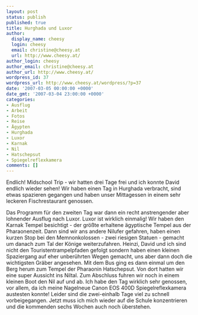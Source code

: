 ```yaml
---
layout: post
status: publish
published: true
title: Hurghada und Luxor
author:
  display_name: cheesy
  login: cheesy
  email: christine@cheesy.at
  url: http://www.cheesy.at/
author_login: cheesy
author_email: christine@cheesy.at
author_url: http://www.cheesy.at/
wordpress_id: 37
wordpress_url: http://www.cheesy.at/wordpress/?p=37
date: '2007-03-05 00:00:00 +0000'
date_gmt: '2007-03-04 23:00:00 +0000'
categories:
- Ausflug
- Arbeit
- Fotos
- Reise
- Ägypten
- Hurghada
- Luxor
- Karnak
- Nil
- Hatschepsut
- Spiegelreflexkamera
comments: []
---
```

<!--:de--><!-- 3225-->Endlich! Midschool Trip - wir hatten drei Tage frei und ich konnte David endlich wieder sehen! Wir haben einen Tag in Hurghada verbracht, sind etwas spazieren gegangen und haben unser Mittagessen in einem sehr leckeren Fischrestaurant genossen.
Das Programm für den zweiten Tag war dann ein recht anstrengender aber lohnender Ausflug nach Luxor. Luxor ist wirklich einmalig! Wir haben den Karnak Tempel besichtigt - der größte erhaltene ägyptische Tempel aus der Pharaonenzeit. Dann sind wir ans andere Nilufer gefahren, haben einen kurzen Stop bei den Memnonkolossen - zwei riesigen Statuen - gemacht um danach zum Tal der Könige weiterzufahren. Heinzi, David und ich sind nicht den Touristentrampelpfaden gefolgt sondern haben einen kleinen Spaziergang auf eher unberührten Wegen gemacht, uns aber dann doch die wichtigsten Gräber angesehen. Mit dem Bus ging es dann einmal um den Berg herum zum Tempel der Pharaonin Hatschepsut. Von dort hatten wir eine super Aussicht ins Niltal. Zum Abschluss fuhren wir noch in einem kleinen Boot den Nil auf und ab. Ich habe den Tag wirklich sehr genossen, vor allem, da ich meine Nagelneue Canon EOS 400D Spiegelreflexkamera austesten konnte!
Leider sind die zwei-einhalb Tage viel zu schnell vorbeigegangen. Jetzt muss ich mich wieder auf die Schule konzentrieren und die kommenden sechs Wochen auch noch überstehen.<!--:-->
